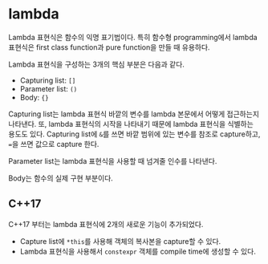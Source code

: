 # lambda

Lambda 표현식은 함수의 익명 표기법이다. 특히 함수형 programming에서 lambda 표현식은 first class function과 pure function을 만들 때 유용하다.

Lambda 표현식을 구성하는 3개의 핵심 부분은 다음과 같다.

* Capturing list: `[]`
* Parameter list: `()`
* Body: `{}`

Capturing list는 lambda 표현식 바깥의 변수를 lambda 본문에서 어떻게 접근하는지 나타낸다. 또, lambda 표현식의 시작을 나타내기 때문에 lambda 표현식을 식별하는 용도도 있다. Capturing list에 `&`를 쓰면 바깥 범위에 있는 변수를 참조로 capture하고, `=`을 쓰면 값으로 capture 한다.

Parameter list는 lambda 표현식을 사용할 때 넘겨줄 인수를 나타낸다.

Body는 함수의 실제 구현 부분이다.

## C++17

C++17 부터는 lambda 표현식에 2개의 새로운 기능이 추가되었다.

* Capture list에 `*this`를 사용해 객체의 복사본을 capture할 수 있다.
* Lambda 표현식을 사용해서 `constexpr` 객체를 compile time에 생성할 수 있다.
